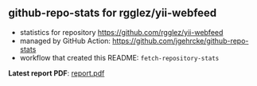 ## github-repo-stats for rgglez/yii-webfeed

- statistics for repository https://github.com/rgglez/yii-webfeed
- managed by GitHub Action: https://github.com/jgehrcke/github-repo-stats
- workflow that created this README: `fetch-repository-stats`

**Latest report PDF**: [report.pdf](https://github.com/rgglez/rgglez/raw/github-repo-stats/rgglez/yii-webfeed/latest-report/report.pdf)

